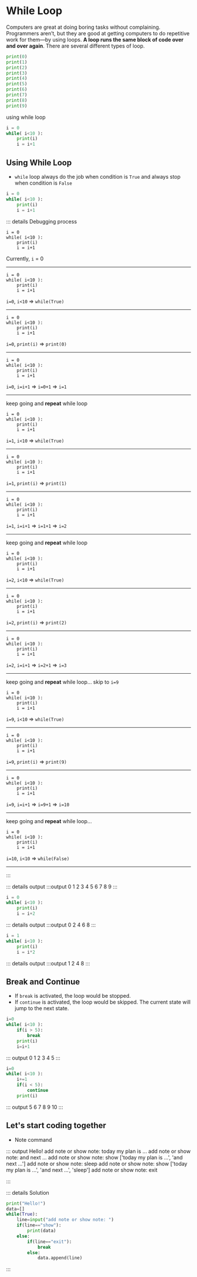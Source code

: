 # While Loop
Computers are great at doing boring tasks without complaining. Programmers aren’t, but they are good at getting computers to do repetitive work for them—by using loops. **A loop runs the same block of code over and over again**. There are several different types of loop.

```py
print(0)
print(1)
print(2)
print(3)
print(4)
print(5)
print(6)
print(7)
print(8)
print(9)
```

using while loop

```py
i = 0
while( i<10 ):
	print(i)
	i = i+1
```
## Using While Loop
- ```while``` loop always do the job when condition is ```True``` and always stop when condition is ```False```
```py
i = 0
while( i<10 ):
	print(i)
	i = i+1
```
::: details Debugging process
```py{1}
i = 0
while( i<10 ):
	print(i)
	i = i+1
```
Currently, ```i``` = 0
<hr class="line">

```py{2}
i = 0
while( i<10 ):
	print(i)
	i = i+1
```
```i=0```, ```i<10``` => ```while(True)```
<hr class="line">

```py{3}
i = 0
while( i<10 ):
	print(i)
	i = i+1
```
```i=0```, ```print(i)``` => ```print(0)```
<hr class="line">

```py{4}
i = 0
while( i<10 ):
	print(i)
	i = i+1
```
```i=0```, ```i=i+1``` => ```i=0+1``` => ```i=1```
<hr class="line">

keep going and **repeat** while loop
```py{2}
i = 0
while( i<10 ):
	print(i)
	i = i+1
```
```i=1```, ```i<10``` => ```while(True)```
<hr class="line">

```py{3}
i = 0
while( i<10 ):
	print(i)
	i = i+1
```
```i=1```, ```print(i)``` => ```print(1)```
<hr class="line">

```py{4}
i = 0
while( i<10 ):
	print(i)
	i = i+1
```
```i=1```, ```i=i+1``` => ```i=1+1``` => ```i=2```
<hr class="line">

keep going and **repeat** while loop
```py{2}
i = 0
while( i<10 ):
	print(i)
	i = i+1
```
```i=2```, ```i<10``` => ```while(True)```
<hr class="line">

```py{3}
i = 0
while( i<10 ):
	print(i)
	i = i+1
```
```i=2```, ```print(i)``` => ```print(2)```
<hr class="line">

```py{4}
i = 0
while( i<10 ):
	print(i)
	i = i+1
```
```i=2```, ```i=i+1``` => ```i=2+1``` => ```i=3```
<hr class="line">

keep going and **repeat** while loop...
skip to ```i=9```

```py{2}
i = 0
while( i<10 ):
	print(i)
	i = i+1
```
```i=9```, ```i<10``` => ```while(True)```
<hr class="line">

```py{3}
i = 0
while( i<10 ):
	print(i)
	i = i+1
```
```i=9```, ```print(i)``` => ```print(9)```
<hr class="line">

```py{4}
i = 0
while( i<10 ):
	print(i)
	i = i+1
```
```i=9```, ```i=i+1``` => ```i=9+1``` => ```i=10```
<hr class="line">

keep going and **repeat** while loop...
```py{2}
i = 0
while( i<10 ):
	print(i)
	i = i+1
```
```i=10```, ```i<10``` => ```while(False)```
<hr class="line">
:::


::: details output
:::output
0
1
2
3
4
5
6
7
8
9
:::


```py
i = 0
while( i<10 ):
	print(i)
	i = i+2
```
::: details output
:::output
0
2
4
6
8
:::

```py
i = 1
while( i<10 ):
	print(i)
	i = i*2
```

::: details output
:::output
1
2
4
8
:::


## Break and Continue
- If ```break``` is activated, the loop would be stopped.
- If ```continue``` is activated, the loop would be skipped. The current state will jump to the next state.

```py
i=0
while( i<10 ):
	if(i > 5):
		break
	print(i) 	
	i=i+1
```
::: output
0
1
2
3
4
5
:::

```py
i=0
while( i<10 ):
    i+=1
    if(i < 5):
        continue
    print(i)
```
::: output
5
6
7
8
9
10
:::

## Let's start coding together
- Note command

::: output
Hello!
add note or show note: <span class="pyinput"> today my plan is ... </span>
add note or show note: <span class="pyinput">and next ...</span>
add note or show note: <span class="pyinput">show</span>
['today my plan is ...', 'and next ...']
add note or show note: <span class="pyinput">sleep</span>
add note or show note: <span class="pyinput">show</span>
['today my plan is ...', 'and next ...', 'sleep']
add note or show note: <span class="pyinput">exit</span>

:::

::: details Solution
```py
print("Hello!")
data=[]
while(True):
    line=input("add note or show note: ")
    if(line=="show"):
        print(data)
    else:
        if(line=="exit"):
            break
        else:
            data.append(line)
```
:::